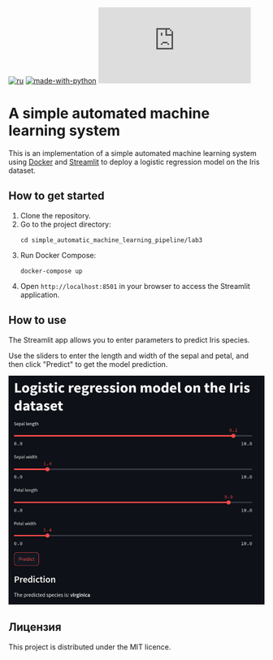 [![ru](https://img.shields.io/badge/lang-ru-red.svg)](README.ru.md)
[![made-with-python](https://img.shields.io/badge/Made%20with-Python-1f425f.svg)](https://www.python.org/)
[![GitHub license](https://badgen.net/github/license/Naereen/Strapdown.js)](https://github.com/italian/simple_automatic_machine_learning_pipeline/blob/main/LICENSE)

# A simple automated machine learning system

This is an implementation of a simple automated machine learning system using [Docker](https://www.docker.com) and [Streamlit](https://streamlit.io) to deploy a logistic regression model on the Iris dataset.

## How to get started

1. Clone the repository.
2. Go to the project directory:
    ```shell
    cd simple_automatic_machine_learning_pipeline/lab3
    ```
3. Run Docker Compose:
    ```shell
    docker-compose up
    ```
4. Open `http://localhost:8501` in your browser to access the Streamlit application.

## How to use

The Streamlit app allows you to enter parameters to predict Iris species.

Use the sliders to enter the length and width of the sepal and petal, and then click "Predict" to get the model prediction.

![Application screenshot](./screenshots/app.png)

## Лицензия

This project is distributed under the MIT licence.